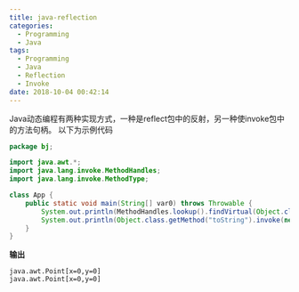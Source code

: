 ```yaml
---
title: java-reflection
categories:
  - Programming
  - Java
tags:
  - Programming
  - Java
  - Reflection
  - Invoke
date: 2018-10-04 00:42:14
---
```


Java动态编程有两种实现方式，一种是reflect包中的反射，另一种使invoke包中的方法句柄。
以下为示例代码

```java
package bj;

import java.awt.*;
import java.lang.invoke.MethodHandles;
import java.lang.invoke.MethodType;

class App {
    public static void main(String[] var0) throws Throwable {
        System.out.println(MethodHandles.lookup().findVirtual(Object.class, "toString", MethodType.methodType(String.class)).invoke(new Point()));
        System.out.println(Object.class.getMethod("toString").invoke(new Point()));
    }
}
```

**输出**

```
java.awt.Point[x=0,y=0]
java.awt.Point[x=0,y=0]

```
